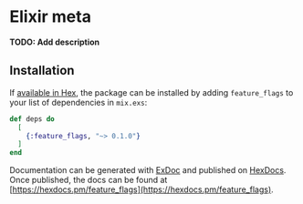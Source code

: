 # Elixir meta

**TODO: Add description**

## Installation

If [available in Hex](https://hex.pm/docs/publish), the package can be installed
by adding `feature_flags` to your list of dependencies in `mix.exs`:

```elixir
def deps do
  [
    {:feature_flags, "~> 0.1.0"}
  ]
end
```

Documentation can be generated with [ExDoc](https://github.com/elixir-lang/ex_doc)
and published on [HexDocs](https://hexdocs.pm). Once published, the docs can
be found at [https://hexdocs.pm/feature_flags](https://hexdocs.pm/feature_flags).


